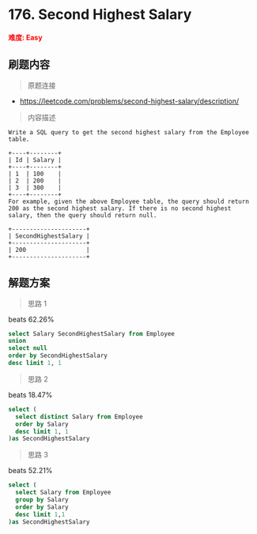 # 176. Second Highest Salary

**<font color=red>难度: Easy</font>**

## 刷题内容

> 原题连接

* https://leetcode.com/problems/second-highest-salary/description/

> 内容描述

```
Write a SQL query to get the second highest salary from the Employee table.

+----+--------+
| Id | Salary |
+----+--------+
| 1  | 100    |
| 2  | 200    |
| 3  | 300    |
+----+--------+
For example, given the above Employee table, the query should return 200 as the second highest salary. If there is no second highest salary, then the query should return null.

+---------------------+
| SecondHighestSalary |
+---------------------+
| 200                 |
+---------------------+
```

## 解题方案

> 思路 1
 
beats 62.26%
```sql
select Salary SecondHighestSalary from Employee
union
select null
order by SecondHighestSalary 
desc limit 1, 1
```


> 思路 2

beats 18.47%
```sql
select (
  select distinct Salary from Employee 
  order by Salary 
  desc limit 1, 1
)as SecondHighestSalary
```

> 思路 3

beats 52.21%
```sql
select (
  select Salary from Employee 
  group by Salary 
  order by Salary 
  desc limit 1,1
)as SecondHighestSalary
```